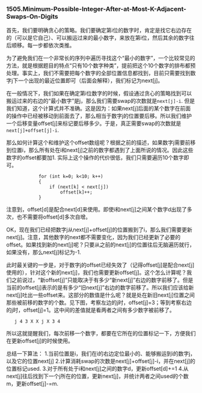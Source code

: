 ### 1505.Minimum-Possible-Integer-After-at-Most-K-Adjacent-Swaps-On-Digits

首先，我们要明确贪心的策略。我们要确定第i位的数字时，肯定是找它右边存在的（可以是它自己）、可以搬运过来的最小数字，来放在第i位，然后其余的数字往后顺移。每一步都依次类推。

为了避免我们在一个非常长的序列中遍历寻找这个“最小的数字”，一个比较常见的方法，就是根据题目的特点“只有10个数字种类”，提前把这个10个数字的排布都预处理。事实上，我们不需要把每个数字的全部位置信息都找到，目前只需要找到数字j下一个出现的最近位置即可（后面会解释），我们标记为next[j]。

在一般情况下，我们如果在确定第i位数字的时候，假设通过贪心的策略找到可以搬运过来的右边的“最小数字”是j，那么我们需要swap的次数就是```next[j]-i```. 但是我们知道，这个计算式并不准确。这是因为：如果next[j]后面的某个数字在前面的操作中已经被移动到前面去了，那么相当于数字j的位置要后移。所以我们维护一个后移变量offset[j]来标记要后移多少。于是，真正需要swap的次数就是```next[j]+offset[j]-i```.

那么如何计算这个和维护这个offset数组呢？根据之前的描述，如果数字j需要前移到位置i，那么所有处在i和next[j]之前的数字都遇到了上面所说的情况。因此这些数字的offset都要加1. 实际上这个操作的代价很低，我们只需要遍历10个数字即可。
```
            for (int k=0; k<10; k++)
            {
                if (next[k] < next[j])
                    offset[k]++;
            }
```
注意到，offset[d]是配合next[d]来使用。即使i和next[j]之间某个数字d出现了多次，也不需要将offset[d]多次自增。

OK，现在我们已经把数字j从next[j]+offset[j]的位置搬到了i，那么我们需要更新next[j]。注意，其他数字的next都不需要变化，因为我们已经更新了必要的offset。如果找到新的next[j]呢？只要从之前的next[j]的位置往后无脑遍历就行，如果没有，那么next[j]标记为-1. 

此时最关键的一步是，对于数字j的offset已经失效了（记得offset[j]是配合next[j]使用的），针对这个新的next[j]，我们也需要更新offset[j]。这个怎么计算呢？我们之前说过，“新offset[j]”只能取决于有多少“新next[j]”右边的数字前移了。但是当前的offset[j]表示的是有多少“旧next[j]”右边的数字前移了。所以我们应该给新next[j]吐出一些offset来。这部分的数值是什么呢？就是处在新旧next[j]位置之间那些被前移的数字的个数。见下图，考察左边的j时，offset[j]=3；等到考察右边的j时，offset[j]=1。这中间的差值就是看两者之间有多少数字被前移了。
```
   j 4 3 X X j X 3 4
```
所以这就提醒我们，每次前移一个数字，都要在它所在的位置标记一下，方便我们在更新offset[j]的时候使用。

总结一下算法：
1.当前位置是i，我们在i的右边定位最小的、能够搬运到i的数字j，以及它的位置next[j]
2.计算消耗swap的次数是next[j]+offset[j]-i，并在next[j]的位置标记used.
3.对于所有处于i和next[j]之间的数字d，更新offset[d]+=1
4.从next[j]往后找到下一个j所在的位置，更新next[j]，并统计两者之间used的个数m，更新offset[j]-=m.
